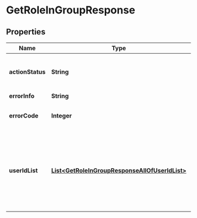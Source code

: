

# GetRoleInGroupResponse


## Properties

| Name | Type | Description | Notes |
|------------ | ------------- | ------------- | -------------|
|**actionStatus** | **String** | 请求处理的结果，OK 表示处理成功，FAIL 表示失败 |  [optional] |
|**errorInfo** | **String** | 错误信息 |  |
|**errorCode** | **Integer** | 错误码，0表示成功，非0表示失败 |  |
|**userIdList** | [**List&lt;GetRoleInGroupResponseAllOfUserIdList&gt;**](GetRoleInGroupResponseAllOfUserIdList.md) | 拉取到的成员角色，包括：Owner(群主)，Admin(群管理员)，Member(普通群成员），NotMember(非群成员) |  [optional] |




